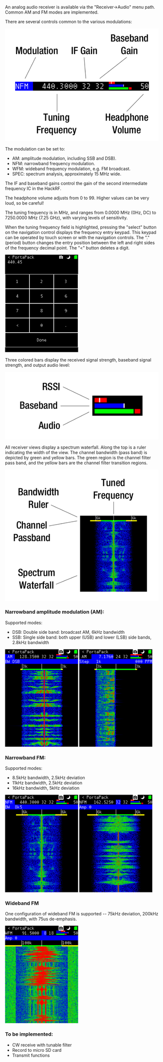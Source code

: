 An analog audio receiver is available via the "Receiver->Audio" menu path. Common AM and FM modes are implemented.

There are several controls common to the various modulations:

![PortaPack receiver controls](images/ui/audio/rx_controls.png)

The modulation can be set to:

* AM: amplitude modulation, including SSB and DSB).
* NFM: narrowband frequency modulation.
* WFM: wideband frequency modulation, e.g. FM broadcast.
* SPEC: spectrum analysis, approximately 15 MHz wide.

The IF and baseband gains control the gain of the second intermediate frequency IC in the HackRF.

The headphone volume adjusts from 0 to 99. Higher values can be very loud, so be careful!

The tuning frequency is in MHz, and ranges from 0.0000 MHz (0Hz, DC) to 7250.0000 MHz (7.25 GHz), with varying levels of sensitivity.

When the tuning frequency field is highlighted, pressing the "select" button on the navigation control displays the frequency entry keypad. This keypad can be operated by touch screen or with the navigation controls. The "." (period) button changes the entry position between the left and right sides of the frequency decimal point. The "<" button deletes a digit.

![PortaPack receiver frequency keypad](images/ui/audio/frequency_keypad.png)

Three colored bars display the received signal strength, baseband signal strength, and output audio level:

![PortaPack receiver levels](images/ui/audio/rx_levels.png)

All receiver views display a spectrum waterfall. Along the top is a ruler indicating the width of the view. The channel bandwidth (pass band) is depicted by green and yellow bars. The green region is the channel filter pass band, and the yellow bars are the channel filter transition regions.

![PortaPack receiver levels](images/ui/audio/waterfall.png)

### Narrowband amplitude modulation (AM):

Supported modes:

* DSB: Double side band: broadcast AM, 6kHz bandwidth
* SSB: Single side band: both upper (USB) and lower (LSB) side bands, 2.8kHz bandwidth

![PortaPack AM DSB receiver mode](images/ui/audio/am_dsb.png)
![PortaPack AM LSB receiver mode](images/ui/audio/am_lsb.png)

### Narrowband FM:

Supported modes:

* 8.5kHz bandwidth, 2.5kHz deviation
* 11kHz bandwidth, 2.5kHz deviation
* 16kHz bandwidth, 5kHz deviation

![PortaPack NFM 8.5kHz receiver mode](images/ui/audio/nfm_8k5_70cm.png)
![PortaPack NFM 11kHz receiver mode](images/ui/audio/nfm_11k_noaa.png)

### Wideband FM

One configuration of wideband FM is supported -- 75kHz deviation, 200kHz bandwidth, with 75us de-emphasis.

![PortaPack WFM receiver mode](images/ui/audio/wfm.png)

### To be implemented:

* CW receive with tunable filter
* Record to micro SD card
* Transmit functions